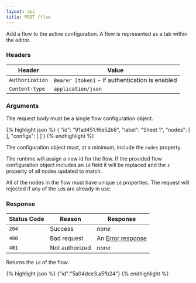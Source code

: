```yaml
---
layout: api
title: POST /flow
---
```


Add a flow to the active configuration. A flow is represented as a tab within the
editor.

### Headers

Header                     | Value
---------------------------|----------
`Authorization`            | `Bearer [token]` - if authentication is enabled
`Content-type`             | `application/json`

### Arguments

The request body must be a single flow configuration object.

{% highlight json %}
{
  "id": "91ad451.f6e52b8",
  "label": "Sheet 1",
  "nodes": [ ],
  "configs": [ ]
}
{% endhighlight %}

The configuration object must, at a minimum, include the `nodes` property.

The runtime will assign a new id for the flow. If the provided flow configuration
object includes an `id` field it will be replaced and the `z` property of all
nodes updated to match.

All of the nodes in the flow must have unique `id` properties. The request will
rejected if any of the `id`s are already in use.

### Response

Status Code | Reason         | Response
------------|----------------|--------------
`204`       | Success        | _none_
`400`       | Bad request    | An [Error response](/docs/api/admin/errors.html)
`401`       | Not authorized | _none_

Returns the `id` of the flow.

{% highlight json %}
{"id":"5a04dce3.a5fb24"}
{% endhighlight %}
